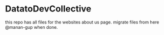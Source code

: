 # DatatoDevCollective

this repo has all files for the websites about us page.
migrate files from here @manan-gup when done.
